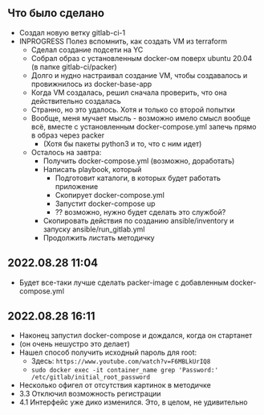 ## Что было сделано

 * Создал новую ветку gitlab-ci-1
 * INPROGRESS Полез вспомнить, как создать VM из terraform
   * Сделал создание подсети на YC
   * Собрал образ с установленным docker-ом поверх ubuntu 20.04 (в папке gitlab-ci/packer)
   * Долго и нудно настраивал создание VM, чтобы создавалось и провижнилось из docker-base-app
   * Когда VM создалась, решил сначала проверить, что она действительно создалась
   * Странно, но это удалось. Хотя и только со второй попытки
   * Вообще, меня мучает мысль - возможно имело смысл вообще всё, вместе с установленным docker-compose.yml запечь прямо в образ через packer
     * (Хотя бы пакеты python3 и то, что с ним идет)
   * Осталось на завтра:
     * Получить docker-compose.yml (возможно, доработать)
     * Написать playbook, который
       * Подготовит каталоги, в которых будет работать приложение
       * Скопирует docker-compose.yml
       * Запустит docker-compose up
       * ?? возможно, нужно будет сделать это службой?
     * Скопировать действия по созданию ansible/inventory и запуску ansible/run_gitlab.yml
     * Продолжить листать методичку

## 2022.08.28 11:04
 * Будет все-таки лучше сделать packer-image с добавленным docker-compose.yml

## 2022.08.28 16:11
 * Наконец запустил docker-compose и дождался, когда он стартанет
 * (он очень нешустро это делает)
 * Нашел способ получить исходный пароль для root:
   * Здесь: `https://www.youtube.com/watch?v=F6MBLkUrIQ8`
   * `sudo docker exec -it container_name grep 'Password:' /etc/gitlab/initial_root_password`
 * Несколько офигел от отсутствия картинок в методичке
 * 3.3 Отключил возможность регистрации
 * 4.1 Интерфейс уже дико изменился. Это, в целом, не удивительно
